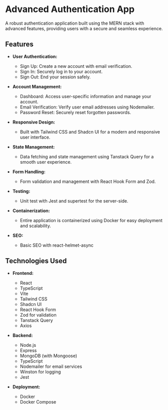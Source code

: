# Advanced Authentication App

A robust authentication application built using the MERN stack with advanced features, providing users with a secure and seamless experience.

## Features

- **User Authentication:**

  - Sign Up: Create a new account with email verification.
  - Sign In: Securely log in to your account.
  - Sign Out: End your session safely.

- **Account Management:**

  - Dashboard: Access user-specific information and manage your account.
  - Email Verification: Verify user email addresses using Nodemailer.
  - Password Reset: Securely reset forgotten passwords.

- **Responsive Design:**

  - Built with Tailwind CSS and Shadcn UI for a modern and responsive user interface.

- **State Management:**

  - Data fetching and state management using Tanstack Query for a smooth user experience.

- **Form Handling:**

  - Form validation and management with React Hook Form and Zod.

- **Testing:**

  - Unit test with Jest and supertest for the server-side.

- **Containerization:**

  - Entire application is containerized using Docker for easy deployment and scalability.

- **SEO:**
  - Basic SEO with react-helmet-async

## Technologies Used

- **Frontend:**

  - React
  - TypeScript
  - Vite
  - Tailwind CSS
  - Shadcn UI
  - React Hook Form
  - Zod for validation
  - Tanstack Query
  - Axios

- **Backend:**

  - Node.js
  - Express
  - MongoDB (with Mongoose)
  - TypeScript
  - Nodemailer for email services
  - Winston for logging
  - Jest

- **Deployment:**
  - Docker
  - Docker Compose
